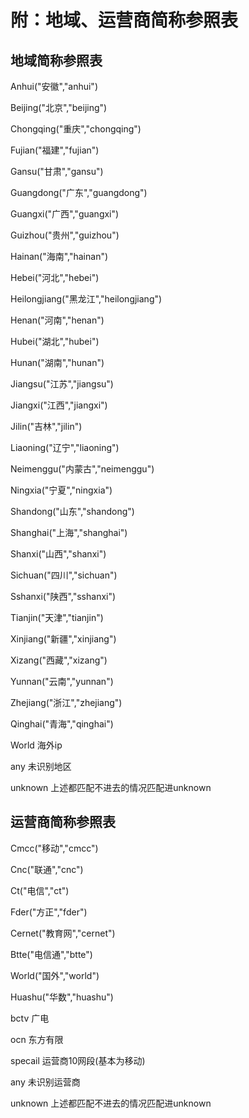 # 附：地域、运营商简称参照表

## 地域简称参照表

Anhui("安徽","anhui")

Beijing("北京","beijing")

Chongqing("重庆","chongqing")

Fujian("福建","fujian")

Gansu("甘肃","gansu")

Guangdong("广东","guangdong")

Guangxi("广西","guangxi")

Guizhou("贵州","guizhou")

Hainan("海南","hainan")

Hebei("河北","hebei")

Heilongjiang("黑龙江","heilongjiang")

Henan("河南","henan")

Hubei("湖北","hubei")

Hunan("湖南","hunan")

Jiangsu("江苏","jiangsu")

Jiangxi("江西","jiangxi")

Jilin("吉林","jilin")

Liaoning("辽宁","liaoning")

Neimenggu("内蒙古","neimenggu")

Ningxia("宁夏","ningxia")

Shandong("山东","shandong")

Shanghai("上海","shanghai")

Shanxi("山西","shanxi")

Sichuan("四川","sichuan")

Sshanxi("陕西","sshanxi")

Tianjin("天津","tianjin")

Xinjiang("新疆","xinjiang")

Xizang("西藏","xizang")

Yunnan("云南","yunnan")

Zhejiang("浙江","zhejiang")

Qinghai("青海","qinghai")

World 海外ip

any 未识别地区

unknown 上述都匹配不进去的情况匹配进unknown

## 运营商简称参照表

Cmcc("移动","cmcc")

Cnc("联通","cnc")

Ct("电信","ct")

Fder("方正","fder")

Cernet("教育网","cernet")

Btte("电信通","btte")

World("国外","world")

Huashu("华数","huashu")

bctv 广电

ocn 东方有限

specail 运营商10网段(基本为移动)

any 未识别运营商

unknown 上述都匹配不进去的情况匹配进unknown
